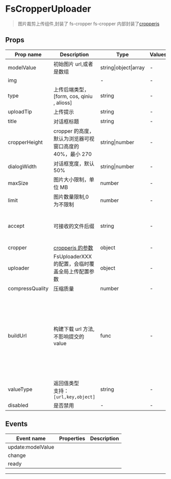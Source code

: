 # FsCropperUploader

> 图片裁剪上传组件,封装了 fs-cropper
> fs-cropper 内部封装了[cropperjs](https://github.com/fengyuanchen/cropperjs)

## Props

| Prop name       | Description                                                   | Type                  | Values | Default                                                                                        |
| --------------- | ------------------------------------------------------------- | --------------------- | ------ | ---------------------------------------------------------------------------------------------- |
| modelValue      | 初始图片 url,或者是数组                                       | string\|object\|array | -      |                                                                                                |
| img             |                                                               | -                     | -      |                                                                                                |
| type            | 上传后端类型，[form, cos, qiniu , alioss]                     | string                | -      |                                                                                                |
| uploadTip       | 上传提示                                                      | string                | -      |                                                                                                |
| title           | 对话框标题                                                    | string                | -      |                                                                                                |
| cropperHeight   | cropper 的高度，默认为浏览器可视窗口高度的 40%，最小 270      | string\|number        | -      |                                                                                                |
| dialogWidth     | 对话框宽度，默认 50%                                          | string\|number        | -      | "50%"                                                                                          |
| maxSize         | 图片大小限制，单位 MB                                         | number                | -      | 5                                                                                              |
| limit           | 图片数量限制,0 为不限制                                       | number                | -      | 1                                                                                              |
| accept          | 可接收的文件后缀                                              | string                | -      | ".jpg, .jpeg, .png, .gif, .webp"                                                               |
| cropper         | [cropperjs 的参数](https://github.com/fengyuanchen/cropperjs) | object                | -      |                                                                                                |
| uploader        | FsUploaderXXX 的配置，会临时覆盖全局上传配置参数              | object                | -      |                                                                                                |
| compressQuality | 压缩质量                                                      | number                | -      | 0.8                                                                                            |
| buildUrl        | 构建下载 url 方法,不影响提交的 value                          | func                  | -      | async function (value: any) {<br/> return typeof value === "object" ? value.url : value;<br/>} |
| valueType       | 返回值类型<br/>支持：`[url,key,object]`                       | string                | -      | "url"                                                                                          |
| disabled        | 是否禁用                                                      | -                     | -      |                                                                                                |

## Events

| Event name        | Properties | Description |
| ----------------- | ---------- | ----------- |
| update:modelValue |            |
| change            |            |
| ready             |            |

---
